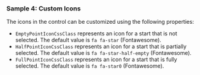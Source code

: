 ### Sample 4: Custom Icons

The icons in the control can be customized using the following properties:

* `EmptyPointIconCssClass` represents an icon for a start that is not selected. The default value is `fa fa-star` (Fontawesome).
* `HalfPointIconCssClass` represents an icon for a start that is partially selected. The default value is `fa fa-star-half-empty` (Fontawesome).
* `FullPointIconCssClass` represents an icon for a start that is fully selected. The default value is `fa fa-star0` (Fontawesome).